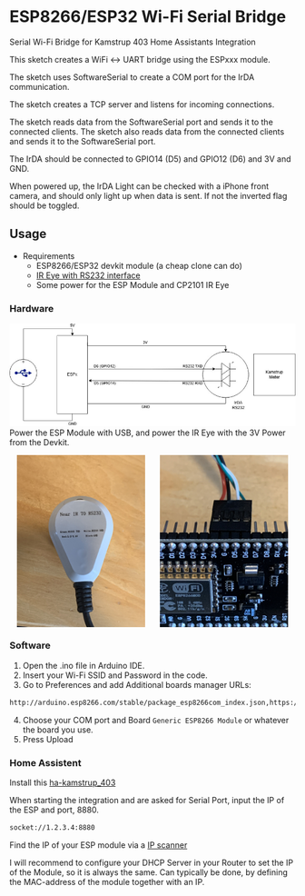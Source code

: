# ESP8266/ESP32 Wi-Fi Serial Bridge
Serial Wi-Fi Bridge for Kamstrup 403 Home Assistants Integration

This sketch creates a WiFi <-> UART bridge using the ESPxxx module. 

The sketch uses SoftwareSerial to create a COM port for the IrDA communication. 

The sketch creates a TCP server and listens for incoming connections. 

The sketch reads data from the SoftwareSerial port and sends it to the 
connected clients. The sketch also reads data from the connected clients 
and sends it to the SoftwareSerial port.

The IrDA should be connected to GPIO14 (D5) and GPIO12 (D6) and 3V and GND.

When powered up, the IrDA Light can be checked with a iPhone front camera,
and should only light up when data is sent. If not the inverted flag should be toggled.

## Usage

* Requirements
    * ESP8266/ESP32 devkit module (a cheap clone can do)
    * [IR Eye with RS232 interface](https://www.aliexpress.com/item/1005005630726621.html?spm=a2g0o.order_list.order_list_main.17.70c71802tpHpcY)
    * Some power for the ESP Module and CP2101 IR Eye

### Hardware
![Hardware Diagram](img/diagram.jpg)
Power the ESP Module with USB, and power the IR Eye with the 3V Power from the Devkit.

<div style="display: flex; justify-content: space-around;">
  <img src="img/irda.jpg" alt="IRDA" style="width: 45%;"/>
  <img src="img/esp.jpg" alt="ESP" style="width: 45%;"/>
</div>

### Software
1. Open the .ino file in Arduino IDE.
2. Insert your Wi-Fi SSID and Password in the code.
3. Go to Preferences and add Additional boards manager URLs:
```bash
http://arduino.esp8266.com/stable/package_esp8266com_index.json,https://dl.espressif.com/dl/package_esp32_index.json
```
4. Choose your COM port and Board `Generic ESP8266 Module` or whatever the board you use.
5. Press Upload

### Home Assistent
Install this [ha-kamstrup_403](https://github.com/golles/ha-kamstrup_403)

When starting the integration and are asked for Serial Port, input the IP of the ESP and port, 8880.

```bash
socket://1.2.3.4:8880
```

Find the IP of your ESP module via a [IP scanner](https://www.advanced-ip-scanner.com)

I will recommend to configure your DHCP Server in your Router to set the IP of the Module, so it is always the same. Can typically be done, by defining the MAC-address of the module together with an IP.